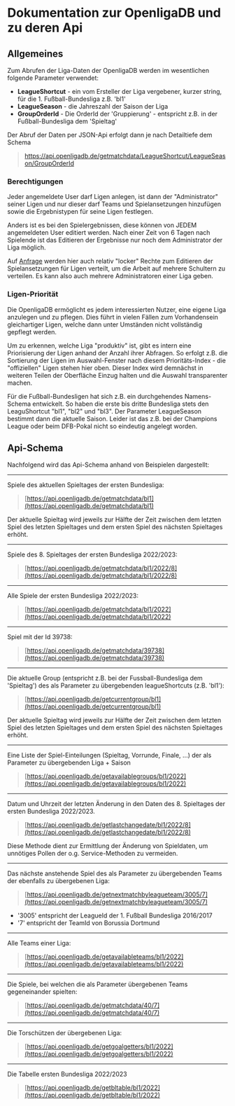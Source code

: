 # Dokumentation zur OpenligaDB und zu deren Api

## Allgemeines

Zum Abrufen der Liga-Daten der OpenligaDB werden im wesentlichen folgende Parameter verwendet:
- **LeagueShortcut**  - ein vom Ersteller der Liga vergebener, kurzer string, für die 1. Fußball-Bundesliga z.B. 'bl1'
- **LeagueSeason** - die Jahreszahl der Saison der Liga
- **GroupOrderId** - Die OrderId der 'Gruppierung' - entspricht z.B. in der Fußball-Bundesliga dem 'Spieltag' 

Der Abruf der Daten per JSON-Api erfolgt dann je nach Detailtiefe dem Schema

> https://api.openligadb.de/getmatchdata/LeagueShortcut/LeagueSeason/GroupOrderId

### Berechtigungen
Jeder angemeldete User darf Ligen anlegen, ist dann der "Administrator" seiner Ligen und nur dieser darf Teams und Spielansetzungen hinzufügen sowie die Ergebnistypen für seine Ligen festlegen. 

Anders ist es bei den Spielergebnissen, diese können von JEDEM angemeldeten User editiert werden. Nach einer Zeit von 6 Tagen nach Spielende ist das Editieren der Ergebnisse nur noch dem Administrator der Liga möglich.

Auf [Anfrage](mailto:&#079;&#112;&#101;&#110;&#076;&#105;&#103;&#097;&#068;&#066;&#064;&#109;&#115;&#105;&#103;&#103;&#105;&#046;&#100;&#101;) werden hier auch relativ "locker" Rechte zum Editieren der Spielansetzungen für Ligen verteilt, um
die Arbeit auf mehrere Schultern zu verteilen. Es kann also auch mehrere Administratoren einer Liga geben.

### Ligen-Priorität
Die OpenligaDB ermöglicht es jedem interessierten Nutzer, eine eigene Liga anzulegen und zu pflegen. Dies führt in vielen
Fällen zum Vorhandensein gleichartiger Ligen, welche dann unter Umständen nicht vollständig gepflegt werden.

Um zu erkennen, welche Liga "produktiv" ist, gibt es intern eine Priorisierung der Ligen anhand der
Anzahl ihrer Abfragen. So erfolgt z.B. die Sortierung der Ligen im Auswahl-Fenster nach diesem
Prioritäts-Index - die "offiziellen" Ligen stehen hier oben. Dieser Index wird demnächst in weiteren Teilen
der Oberfläche Einzug halten und die Auswahl transparenter machen.

Für die Fußball-Bundesligen hat sich z.B. ein durchgehendes Namens-Schema entwickelt. So haben die erste bis
dritte Bundesliga stets den LeaguShortcut "bl1", "bl2" und "bl3". Der Parameter LeagueSeason bestimmt dann
die aktuelle Saison. Leider ist das z.B. bei der Champions League oder beim DFB-Pokal nicht so eindeutig
angelegt worden.


## Api-Schema
Nachfolgend wird das Api-Schema anhand von Beispielen dargestellt:

---
Spiele des aktuellen Spieltages der ersten Bundesliga:
> [https://api.openligadb.de/getmatchdata/bl1](https://api.openligadb.de/getmatchdata/bl1)

Der aktuelle Spieltag wird jeweils zur Hälfte der Zeit zwischen dem letzten Spiel des letzten Spieltages und dem ersten Spiel des nächsten Spieltages erhöht.

---
Spiele des 8. Spieltages der ersten Bundesliga 2022/2023:
> [https://api.openligadb.de/getmatchdata/bl1/2022/8](https://api.openligadb.de/getmatchdata/bl1/2022/8)

---
Alle Spiele der ersten Bundesliga 2022/2023:
> [https://api.openligadb.de/getmatchdata/bl1/2022](https://api.openligadb.de/getmatchdata/bl1/2022)

---
Spiel mit der Id 39738:
> [https://api.openligadb.de/getmatchdata/39738](https://api.openligadb.de/getmatchdata/39738)

---
Die aktuelle Group (entspricht z.B. bei der Fussball-Bundesliga dem 'Spieltag') des als Parameter zu übergebenden leagueShortcuts (z.B. 'bl1'):
> [https://api.openligadb.de/getcurrentgroup/bl1](https://api.openligadb.de/getcurrentgroup/bl1)

Der aktuelle Spieltag wird jeweils zur Hälfte der Zeit zwischen dem letzten Spiel des letzten Spieltages und dem ersten Spiel des nächsten Spieltages erhöht.


---
Eine Liste der Spiel-Einteilungen (Spieltag, Vorrunde, Finale, ...) der als Parameter zu übergebenden Liga + Saison
> [https://api.openligadb.de/getavailablegroups/bl1/2022](https://api.openligadb.de/getavailablegroups/bl1/2022)

---
Datum und Uhrzeit der letzten Änderung in den Daten des 8. Spieltages der ersten Bundesliga 2022/2023.
> [https://api.openligadb.de/getlastchangedate/bl1/2022/8](https://api.openligadb.de/getlastchangedate/bl1/2022/8)

Diese Methode dient zur Ermittlung der Änderung von Spieldaten, um unnötiges Pollen der o.g. Service-Methoden zu vermeiden.

---
Das nächste anstehende Spiel des als Parameter zu übergebenden Teams der ebenfalls zu übergebenen Liga:
> [https://api.openligadb.de/getnextmatchbyleagueteam/3005/7](https://api.openligadb.de/getnextmatchbyleagueteam/3005/7)

- '3005' entspricht der LeagueId der 1. Fußball Bundesliga 2016/2017
- '7' entspricht der TeamId von Borussia Dortmund

---
Alle Teams einer Liga:
> [https://api.openligadb.de/getavailableteams/bl1/2022](https://api.openligadb.de/getavailableteams/bl1/2022)


---
Die Spiele, bei welchen die als Parameter übergebenen Teams gegeneinander spielten:
> [https://api.openligadb.de/getmatchdata/40/7](https://api.openligadb.de/getmatchdata/40/7)

---
Die Torschützen der übergebenen Liga:
> [https://api.openligadb.de/getgoalgetters/bl1/2022](https://api.openligadb.de/getgoalgetters/bl1/2022)


---
Die Tabelle ersten Bundesliga 2022/2023
> [https://api.openligadb.de/getbltable/bl1/2022](https://api.openligadb.de/getbltable/bl1/2022)






